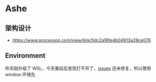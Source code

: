 # Ashe

## 架构设计
- https://www.processon.com/view/link/5dc2a16fe4b04913a28ce076

## Environment

昨天刚升级了 WSL，今天重启后发现打不开了，[issues](https://github.com/microsoft/WSL/issues/4177) 还未修复，所以使用 window 环境先
